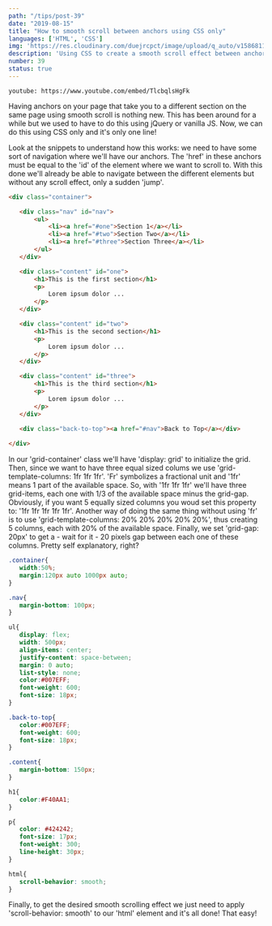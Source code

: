 ```yaml
---
path: "/tips/post-39"
date: "2019-08-15"
title: "How to smooth scroll between anchors using CSS only"
languages: ['HTML', 'CSS']
img: 'https://res.cloudinary.com/duejrcpct/image/upload/q_auto/v1586811579/tips/39-1_ii86fn.png'
description: 'Using CSS to create a smooth scroll effect between anchors'
number: 39
status: true
---
```


`youtube: https://www.youtube.com/embed/TlcbqlsHgFk`

Having anchors on your page that take you to a different section on the same page using smooth scroll is nothing new. This has been around for a while but we used to have to do this using jQuery or vanilla JS. Now, we can do this using CSS only and it's only one line!

Look at the snippets to understand how this works: we need to have some sort of navigation where we'll have our anchors. The 'href' in these anchors must be equal to the 'id' of the element where we want to scroll to.
With this done we'll already be able to navigate between the different elements but without any scroll effect, only a sudden 'jump'.

 ```html
 <div class="container">

    <div class="nav" id="nav">
        <ul>
            <li><a href="#one">Section 1</a></li>
            <li><a href="#two">Section Two</a></li>
            <li><a href="#three">Section Three</a></li>
        </ul>
    </div>

    <div class="content" id="one">
        <h1>This is the first section</h1>
        <p>
            Lorem ipsum dolor ...
        </p>
    </div>

    <div class="content" id="two">
        <h1>This is the second section</h1>
        <p>
            Lorem ipsum dolor ...
        </p>
    </div>

    <div class="content" id="three">
        <h1>This is the third section</h1>
        <p>
            Lorem ipsum dolor ...
        </p>
    </div>

    <div class="back-to-top"><a href="#nav">Back to Top</a></div>
    
</div>
 ```

In our 'grid-container' class we'll have 'display: grid' to initialize the grid. Then, since we want to have three equal sized colums we use 'grid-template-columns: 1fr 1fr 1fr'. 'Fr' symbolizes a fractional unit and '1fr' means 1 part of the available space. So, with '1fr 1fr 1fr' we'll have three grid-items, each one with 1/3 of the available space minus the grid-gap. Obviously, if you want 5 equally sized columns you woud set this property to: '1fr 1fr 1fr 1fr 1fr'. Another way of doing the same thing without using 'fr' is to use 'grid-template-columns: 20% 20% 20% 20% 20%', thus creating 5 columns, each with 20% of the available space.
Finally, we set 'grid-gap: 20px' to get a - wait for it - 20 pixels gap between each one of these columns. Pretty self explanatory, right?


 ```css
.container{
    width:50%;
    margin:120px auto 1000px auto;
}

.nav{
    margin-bottom: 100px;
}

ul{
    display: flex;
    width: 500px;
    align-items: center;
    justify-content: space-between;
    margin: 0 auto;
    list-style: none;
    color:#007EFF;
    font-weight: 600;
    font-size: 18px;
}

.back-to-top{
    color:#007EFF;
    font-weight: 600;
    font-size: 18px;
}

.content{
    margin-bottom: 150px;
}

h1{
    color:#F40AA1;
}

p{
    color: #424242;
    font-size: 17px;
    font-weight: 300;
    line-height: 30px;
}

html{
    scroll-behavior: smooth;
}
 ```

Finally, to get the desired smooth scrolling effect we just need to apply 'scroll-behavior: smooth' to our 'html' element and it's all done! That easy!